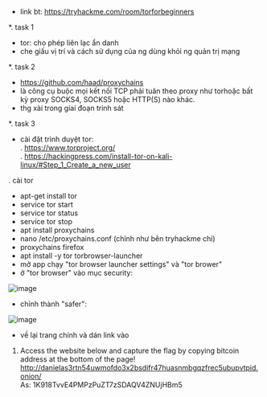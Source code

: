 - link bt: https://tryhackme.com/room/torforbeginners<br>

*. task 1<br>
- tor: cho phép liên lạc ẩn danh
- che giấu vị trí và cách sử dụng của ng dùng khỏi ng quản trị mạng<br>

*. task 2<br>
- https://github.com/haad/proxychains
- là công cụ buộc mọi kết nối TCP phải tuân theo proxy như torhoặc bất kỳ proxy SOCKS4, SOCKS5 hoặc HTTP(S) nào khác.
- thg xài trong giai đoạn trinh sát<br>

*. task 3<br>
- cài đặt trình duyệt tor:<br>
. https://www.torproject.org/<br>
. https://hackingpress.com/install-tor-on-kali-linux/#Step_1_Create_a_new_user<br>

. cài tor<br>
- apt-get install tor
- service tor start
- service tor status
- service tor stop
- apt install proxychains
- nano /etc/proxychains.conf (chỉnh như bên tryhackme chỉ)
- proxychains firefox
- apt install -y tor torbrowser-launcher
- mở app chạy "tor browser launcher settings" và "tor brower"
- ở "tor browser" vào mục security:<br>

![image](https://github.com/chaumoon/Lm_BT_CEH/assets/127403046/bd098fc6-f739-4f7e-ba23-aa91fc38302b)<br>

- chỉnh thành "safer":<br>

![image](https://github.com/chaumoon/Lm_BT_CEH/assets/127403046/ab5c643a-6b0b-44b5-9846-431226cad51c)<br>

- về lại trang chính và dán link vào<br>

1. Access the website below and capture the flag by copying bitcoin address at the bottom of the page!
http://danielas3rtn54uwmofdo3x2bsdifr47huasnmbgqzfrec5ubupvtpid.onion/<br>
As: 1K918TvvE4PMPzPuZT7zSDAQV4ZNUjHBm5

